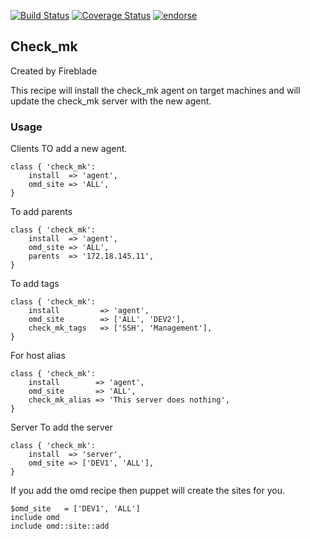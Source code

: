 [![Build Status](https://travis-ci.org/Firebladee/check_mk.png?branch=master)](https://travis-ci.org/Firebladee/check_mk)
[![Coverage Status](https://coveralls.io/repos/Firebladee/check_mk/badge.svg)](https://coveralls.io/r/Firebladee/check_mk)
[![endorse](https://api.coderwall.com/firebladee/endorsecount.png)](https://coderwall.com/firebladee)


## Check_mk

Created by Fireblade

This recipe will install the check_mk agent on target machines and will update the check_mk server with the new agent.

### Usage

Clients
TO add a new agent.
```
class { 'check_mk':
	install  => 'agent',
	omd_site => 'ALL',
}
```

To add parents
```
class { 'check_mk':
	install  => 'agent',
	omd_site => 'ALL',
	parents  => '172.18.145.11',
}
```

To add tags
```
class { 'check_mk':
	install		    => 'agent',
	omd_site    	=> ['ALL', 'DEV2'],
	check_mk_tags	=> ['SSH', 'Management'],
}
```

For host alias
```
class { 'check_mk':
	install        => 'agent',
	omd_site       => 'ALL',
	check_mk_alias => 'This server does nothing',
}
```

Server
To add the server
```
class { 'check_mk':
	install  => 'server',
	omd_site => ['DEV1', 'ALL'],
}
```

If you add the omd recipe then puppet will create the sites for you.
```
$omd_site	= ['DEV1', 'ALL']
include omd
include omd::site::add
```

